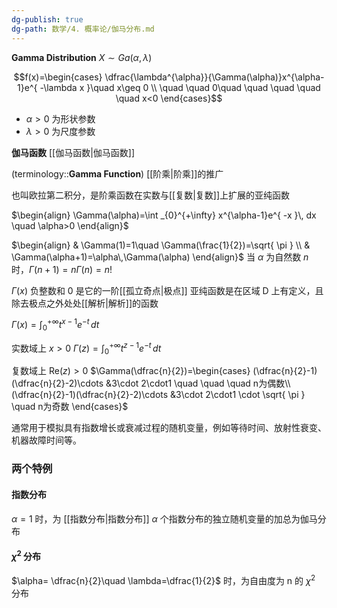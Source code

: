 ```yaml
---
dg-publish: true
dg-path: 数学/4. 概率论/伽马分布.md
---
```

**Gamma Distribution**
$X\sim Ga(\alpha,\lambda)$

$$f(x)=\begin{cases}
\dfrac{\lambda^{\alpha}}{\Gamma(\alpha)}x^{\alpha-1}e^{ -\lambda x }\quad x\geq 0 \\
\quad \quad 0\quad \quad \quad \quad \quad x<0
\end{cases}$$
- $\alpha>0$ 为形状参数
- $\lambda>0$ 为尺度参数

**伽马函数**
[[伽马函数\|伽马函数]]

<div class="transclusion internal-embed is-loaded"><div class="markdown-embed">



(terminology::**Gamma Function**)
[[阶乘\|阶乘]]的推广

也叫欧拉第二积分，是阶乘函数在实数与[[复数\|复数]]上扩展的亚纯函数


$\begin{align}
\Gamma(\alpha)=\int _{0}^{+\infty} x^{\alpha-1}e^{ -x }\, dx \quad \alpha>0
\end{align}$

$\begin{align}
 & \Gamma(1)=1\quad \Gamma(\frac{1}{2})=\sqrt{ \pi } \\
 & \Gamma(\alpha+1)=\alpha\,\Gamma(\alpha)
\end{align}$
当 $\alpha$ 为自然数 $n$ 时，$\Gamma(n+1)=n\Gamma(n)=n!$



$\Gamma(x)$
负整数和 0 是它的一阶[[孤立奇点\|极点]]
亚纯函数是在区域 D 上有定义，且除去极点之外处处[[解析\|解析]]的函数


$\Gamma(x)=\int _{0}^{+\infty} t^{x-1}e^{-t}\, dt$    

实数域上 $x>0$
$\Gamma(z)=\int _{0}^{+\infty} t^{z-1}e^{-t}\, dt$


复数域上 $\mathrm{Re} (z)>0$
$\Gamma(\dfrac{n}{2})=\begin{cases}
(\dfrac{n}{2}-1)(\dfrac{n}{2}-2)\cdots &3\cdot 2\cdot1 \quad \quad \quad n为偶数\\
(\dfrac{n}{2}-1)(\dfrac{n}{2}-2)\cdots &3\cdot 2\cdot1 \cdot \sqrt{ \pi }  \quad n为奇数
\end{cases}$





</div></div>



通常用于模拟具有指数增长或衰减过程的随机变量，例如等待时间、放射性衰变、机器故障时间等。

### 两个特例
#### 指数分布
$\alpha=1$ 时，为 [[指数分布\|指数分布]]
$\alpha$ 个指数分布的独立随机变量的加总为伽马分布
####  $\chi^{2}$ 分布
$\alpha= \dfrac{n}{2}\quad \lambda=\dfrac{1}{2}$ 时，为自由度为 n 的 $\chi^{2}$ 分布



